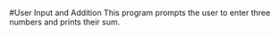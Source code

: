 #User Input and Addition
This program prompts the user to enter three numbers and prints their sum.

